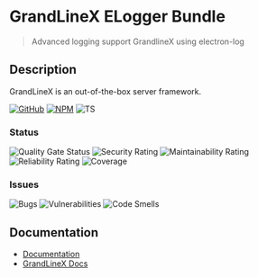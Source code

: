# GrandLineX ELogger Bundle

> Advanced logging support GrandlineX using electron-log

## Description

GrandLineX is an out-of-the-box server framework.


[![GitHub](https://badge.fury.io/gh/grandlinex%2Fbundle-sqlight.svg)](https://github.com/GrandlineX/bundle-elogger)
[![NPM](https://img.shields.io/static/v1?label=NPM&message=Package&color=red&logo=NPM)](https://www.npmjs.com/package/@grandlinex/bundle-elogger)
![TS](https://img.shields.io/static/v1?label=Language&message=TypeScript&color=blue&logo=TypeScript)


### Status
![Quality Gate Status](https://sonarcloud.io/api/project_badges/measure?project=GrandlineX_bundle-elogger&metric=alert_status)
![Security Rating](https://sonarcloud.io/api/project_badges/measure?project=GrandLineX-Bundle-ELogger&metric=security_rating)
![Maintainability Rating](https://sonarcloud.io/api/project_badges/measure?project=GrandLineX-Bundle-ELogger&metric=sqale_rating)
![Reliability Rating](https://sonarcloud.io/api/project_badges/measure?project=GrandLineX-Bundle-ELogger&metric=reliability_rating)
![Coverage](https://sonarcloud.io/api/project_badges/measure?project=GrandLineX-Bundle-ELogger&metric=coverage)

### Issues
![Bugs](https://sonarcloud.io/api/project_badges/measure?project=GrandLineX-Bundle-ELogger&metric=bugs)
![Vulnerabilities](https://sonarcloud.io/api/project_badges/measure?project=GrandLineX-Bundle-ELogger&metric=vulnerabilities)
![Code Smells](https://sonarcloud.io/api/project_badges/measure?project=GrandLineX-Bundle-ELogger&metric=code_smells)




## Documentation
- [Documentation](https://grandlinex.github.io/bundle-elogger/)
- [GrandLineX Docs](https://grandlinex.github.io/docs/)
